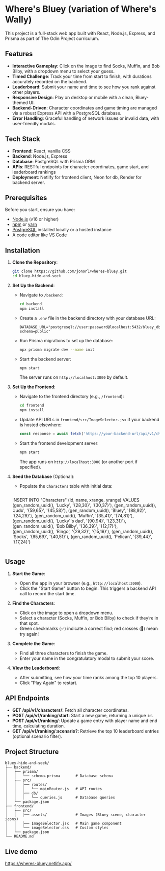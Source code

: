 # Where's Bluey (variation of Where's Wally)

This project is a full-stack web app built with React, Node.js, Express, and Prisma as part of The Odin Project curriculum.

## Features

- **Interactive Gameplay**: Click on the image to find Socks, Muffin, and Bob Bilby, with a dropdown menu to select your guess.
- **Timed Challenge**: Track your time from start to finish, with durations accurately recorded on the backend.
- **Leaderboard**: Submit your name and time to see how you rank against other players.
- **Responsive Design**: Play on desktop or mobile with a clean, Bluey-themed UI.
- **Backend-Driven**: Character coordinates and game timing are managed via a robust Express API with a PostgreSQL database.
- **Error Handling**: Graceful handling of network issues or invalid data, with user-friendly modals.

## Tech Stack

- **Frontend**: React, vanilla CSS 
- **Backend**: Node.js, Express
- **Database**: PostgreSQL with Prisma ORM
- **APIs**: RESTful endpoints for character coordinates, game start, and leaderboard rankings
- **Deployment**: Netlify for frontend client, Neon for db, Render for backend server.

## Prerequisites

Before you start, ensure you have:

- [Node.js](https://nodejs.org/) (v16 or higher)
- [npm](https://www.npmjs.com/) or [yarn](https://yarnpkg.com/)
- [PostgreSQL](https://www.postgresql.org/) installed locally or a hosted instance
- A code editor like [VS Code](https://code.visualstudio.com/)

## Installation

1. **Clone the Repository**:
   ```bash
   git clone https://github.com/jonorl/wheres-bluey.git
   cd bluey-hide-and-seek
   ```

2. **Set Up the Backend**:
   - Navigate to `/backend`:
     ```bash
     cd backend
     npm install
     ```
   - Create a `.env` file in the backend directory with your database URL:
     ```env
     DATABASE_URL="postgresql://user:password@localhost:5432/bluey_db?schema=public"
     ```
   - Run Prisma migrations to set up the database:
     ```bash
     npx prisma migrate dev --name init
     ```
   - Start the backend server:
     ```bash
     npm start
     ```
     The server runs on `http://localhost:3000` by default.

3. **Set Up the Frontend**:
   - Navigate to the frontend directory (e.g., `/frontend`):
     ```bash
     cd frontend
     npm install
     ```
   - Update API URLs in `frontend/src/ImageSelector.jsx` if your backend is hosted elsewhere:
     ```javascript
     const response = await fetch('https://your-backend-url/api/v1/characters/');
     ```
   - Start the frontend development server:
     ```bash
     npm start
     ```
     The app runs on `http://localhost:3000` (or another port if specified).

4. **Seed the Database** (Optional):
   - Populate the `Characters` table with initial data:
     ```sql
    INSERT INTO "Characters" (id, name, xrange, yrange) VALUES
    (gen_random_uuid(), 'Lucky', '{28,30}', '{30,37}'),
    (gen_random_uuid(), 'Judo', '{59,65}', '{45,58}'),
    (gen_random_uuid(), 'Bluey', '{88,92}', '{24,29}'),
    (gen_random_uuid(), 'Muffin', '{35,41}', '{74,81}'),
    (gen_random_uuid(), 'Lucky''s dad', '{90,94}', '{23,31}'),
    (gen_random_uuid(), 'Bob Bilby', '{36,39}', '{12,17}'),
    (gen_random_uuid(), 'Bingo', '{29,32}', '{15,19}'),
    (gen_random_uuid(), 'Socks', '{65,69}', '{40,51}'),
    (gen_random_uuid(), 'Pelican', '{39,44}', '{17,24}')
     ```

## Usage

1. **Start the Game**:
   - Open the app in your browser (e.g., `http://localhost:3000`).
   - Click the "Start Game" button to begin. This triggers a backend API call to record the start time.

2. **Find the Characters**:
   - Click on the image to open a dropdown menu.
   - Select a character (Socks, Muffin, or Bob Bilby) to check if they’re in that spot.
   - Green checkmarks (✅) indicate a correct find; red crosses (🚫) mean try again!

3. **Complete the Game**:
   - Find all three characters to finish the game.
   - Enter your name in the congratulatory modal to submit your score.

4. **View the Leaderboard**:
   - After submitting, see how your time ranks among the top 10 players.
   - Click "Play Again" to restart.

## API Endpoints

- **GET /api/v1/characters/**: Fetch all character coordinates.
- **POST /api/v1/ranking/start**: Start a new game, returning a unique `id`.
- **POST /api/v1/ranking/**: Update a game entry with player name and end time, calculating duration.
- **GET /api/v1/ranking/:scenario?**: Retrieve the top 10 leaderboard entries (optional scenario filter).

## Project Structure

```
bluey-hide-and-seek/
├── backend/
│   ├── prisma/
│   │   └── schema.prisma       # Database schema
│   ├── src/
│   │   ├── routes/
│   │   │   └── mainRouter.js   # API routes
│   │   ├── db/
│   │   │   └── queries.js      # Database queries
│   └── package.json
├── frontend/
│   ├── src/
│   │   ├── assets/             # Images (Bluey scene, character icons)
│   │   ├── ImageSelector.jsx   # Main game component
│   │   └── imageSelector.css   # Custom styles
│   └── package.json
└── README.md
```

## Live demo

https://wheres-bluey.netlify.app/